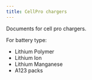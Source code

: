 ```yaml
---
title: CellPro chargers
---
```


Documents for cell pro chargers.

For battery type:

- Lithium Polymer
- Lithium Ion
- Lithium Manganese
- A123 packs

